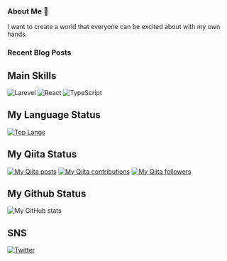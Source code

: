 ### About Me 👋
I want to create a world that everyone can be excited about with my own hands.

### Recent Blog Posts
<!--[START POSTS]-->

<!--[END POSTS]-->
## Main Skills
![Larevel](https://www.vectorlogo.zone/logos/laravel/laravel-icon.svg)
![React](https://www.vectorlogo.zone/logos/reactjs/reactjs-icon.svg)
![TypeScript](https://www.vectorlogo.zone/logos/typescriptlang/typescriptlang-icon.svg)

## My Language Status
[![Top Langs](https://github-readme-stats.vercel.app/api/top-langs/?username=yuyaamano23&layout=compact)](https://github.com/yuyaamano23)

## My Qiita Status
[![My Qiita posts](https://qiita-badge.apiapi.app/s/Yuya2218/posts.svg)](http://qiita.com/Yuya2218)
[![My Qiita contributions](https://qiita-badge.apiapi.app/s/Yuya2218/contributions.svg)](http://qiita.com/Yuya2218)
[![My Qiita followers](https://qiita-badge.apiapi.app/s/Yuya2218/followers.svg)](http://qiita.com/Yuya2218)
                
## My Github Status
![My GitHub stats](https://github-readme-stats.vercel.app/api?username=yuyaamano23&show_icons=true&theme=radical)

## SNS
[![Twitter](https://www.vectorlogo.zone/logos/twitter/twitter-ar21.svg)](https://twitter.com/Yuya2218)

